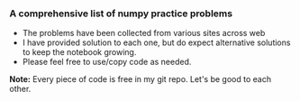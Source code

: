 ### A comprehensive list of numpy practice problems 
* The problems have been collected from various sites across web
* I have provided solution to each one, but do expect alternative solutions to keep the notebook growing.
* Please feel free to use/copy code as needed. 

**Note:** Every piece of code is free in my git repo. Let's be good to each other.
